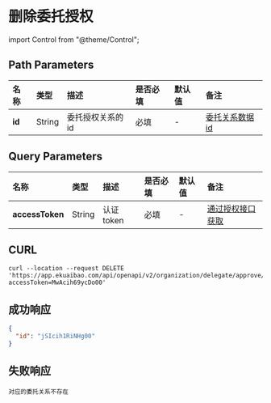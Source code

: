 # 删除委托授权

import Control from "@theme/Control";

<Control
method="DELETE"
url="/api/openapi/v2/organization/delegate/approve/$`id`"
/>

## Path Parameters

| 名称 | 类型 | 描述 | 是否必填 | 默认值 | 备注 |
| :--- | :--- | :--- | :--- |:--- | :--- |
| **id** | String | 委托授权关系的id | 必填 | - | [委托关系数据id](/docs/open-api/delegate/get-delegate-byStaffId) |

## Query Parameters

| 名称 | 类型 | 描述 | 是否必填 | 默认值 | 备注 |
| :--- | :--- | :--- | :--- |:--- | :--- |
| **accessToken** | String | 认证token | 必填 | - | [通过授权接口获取](/docs/open-api/getting-started/auth) |

## CURL
```shell
curl --location --request DELETE 'https://app.ekuaibao.com/api/openapi/v2/organization/delegate/approve/$jSIcih1RiNHg00?accessToken=MwAcih69ycDo00'
```

## 成功响应
```json
{
  "id": "jSIcih1RiNHg00"
}
```

## 失败响应
```text
对应的委托关系不存在
```

